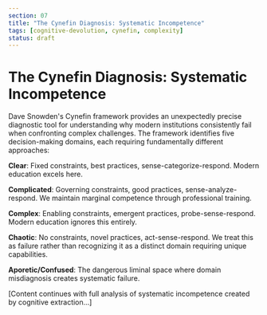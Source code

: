 ```yaml
---
section: 07
title: "The Cynefin Diagnosis: Systematic Incompetence"
tags: [cognitive-devolution, cynefin, complexity]
status: draft
---
```


# The Cynefin Diagnosis: Systematic Incompetence

Dave Snowden's Cynefin framework provides an unexpectedly precise diagnostic tool for understanding why modern institutions consistently fail when confronting complex challenges. The framework identifies five decision-making domains, each requiring fundamentally different approaches:

**Clear**: Fixed constraints, best practices, sense-categorize-respond. Modern education excels here.

**Complicated**: Governing constraints, good practices, sense-analyze-respond. We maintain marginal competence through professional training.

**Complex**: Enabling constraints, emergent practices, probe-sense-respond. Modern education ignores this entirely.

**Chaotic**: No constraints, novel practices, act-sense-respond. We treat this as failure rather than recognizing it as a distinct domain requiring unique capabilities.

**Aporetic/Confused**: The dangerous liminal space where domain misdiagnosis creates systematic failure.

[Content continues with full analysis of systematic incompetence created by cognitive extraction...]